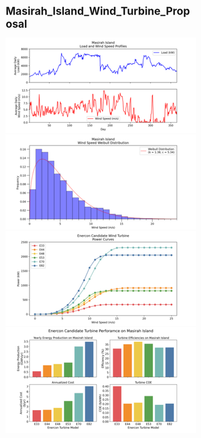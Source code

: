 # Masirah_Island_Wind_Turbine_Proposal

![image 15](/png/Figure_1.png)
![image 15](/png/Figure_2.png)
![image 15](/png/Figure_3.png)
![image 15](/png/Figure_5.png)


